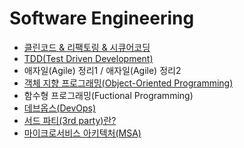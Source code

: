 # Software Engineering
  
- [클린코드 & 리팩토링 & 시큐어코딩](https://github.com/woorifisa-member/2023-CS-Study/blob/main/Software%20Engineering/Clean%20Code%20%26%20Refactoring.md)
- [TDD(Test Driven Development)](https://github.com/woorifisa-member/2023-CS-Study/blob/main/Software%20Engineering/TDD.md)
- 애자일(Agile) 정리1 / 애자일(Agile) 정리2
- [객체 지향 프로그래밍(Object-Oriented Programming)](https://github.com/woorifisa-member/2023-CS-Study/blob/main/Software%20Engineering/OOP.md)
- 함수형 프로그래밍(Fuctional Programming)
- [데브옵스(DevOps)](https://github.com/woorifisa-member/2023-CS-Study/blob/main/Software%20Engineering/DevOps.md)
- [서드 파티(3rd party)란?](https://github.com/woorifisa-member/2023-CS-Study/blob/main/Software%20Engineering/3rd%20party.md)
- [마이크로서비스 아키텍처(MSA)](https://github.com/woorifisa-member/2023-CS-Study/blob/main/Software%20Engineering/MSA.md)

